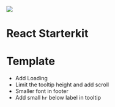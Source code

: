 ﻿![](http://blog.inovia-conseil.fr/wp-content/uploads/2016/01/logo-react.png)

# React Starterkit

# Template

- Add Loading
- Limit the tooltip height and add scroll
- Smaller font in footer
- Add small `hr` below label in tooltip

